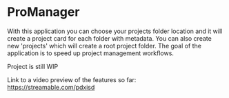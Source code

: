 # ProManager

With this application you can choose your projects folder location and it will create a project card for each folder with metadata. You can also create new 'projects' which will create a root project folder. The goal of the application is to speed up project management workflows.

Project is still WIP


Link to a video preview of the features so far: 
https://streamable.com/pdxisd
